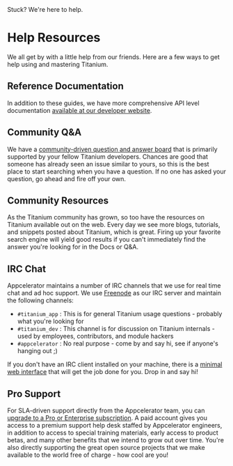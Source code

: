 <summary>
	Stuck?  We're here to help.
</summary>

# Help Resources

We all get by with a little help from our friends.  Here are a few ways to get help using
and mastering Titanium.

## Reference Documentation

In addition to these guides, we have more comprehensive API level documentation 
[available at our developer website](http://developer.appcelerator.com/documentation).

## Community Q&A

We have a [community-driven question and answer board](http://developer.appcelerator.com/questions) that is 
primarily supported by your fellow Titanium developers.  Chances are good that someone has already seen an issue similar
to yours, so this is the best place to start searching when you have a question.  If no one has
asked your question, go ahead and fire off your own.

## Community Resources

As the Titanium community has grown, so too have the resources on Titanium available out on the web.  Every day we see
more blogs, tutorials, and snippets posted about Titanium, which is great.  Firing up your favorite search engine will
yield good results if you can't immediately find the answer you're looking for in the Docs or Q&A.

## IRC Chat

Appcelerator maintains a number of IRC channels that we use for real time chat and ad hoc support.  We
use [Freenode](http://freenode.net/) as our IRC server and maintain the following channels:

* `#titanium_app` : This is for general Titanium usage questions - probably what you're looking for
* `#titanium_dev` : This channel is for discussion on Titanium internals - used by employees, contributors, and module hackers
* `#appcelerator` : No real purpose - come by and say hi, see if anyone's hanging out ;)

If you don't have an IRC client installed on your machine, there is a [minimal web interface](http://webchat.freenode.net/)
that will get the job done for you.  Drop in and say hi!

## Pro Support

For SLA-driven support directly from the Appcelerator team, you can 
[upgrade to a Pro or Enterprise subscription](https://my.appcelerator.com/account).
A paid account gives you access to a premium support help desk staffed by Appcelerator engineers, in addition to access to 
special training materials, early access to product betas, and many other benefits that we intend to grow out over time.
You're also directly supporting the great open source projects that we make available to the world free of charge - how cool are you!

